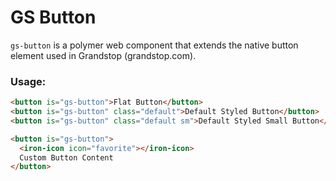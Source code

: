 # GS Button

`gs-button` is a polymer web component that extends the native button element used in Grandstop (grandstop.com).

### Usage:

```html
<button is="gs-button">Flat Button</button>
<button is="gs-button" class="default">Default Styled Button</button>
<button is="gs-button" class="default sm">Default Styled Small Button</button>
```

```html
<button is="gs-button">
  <iron-icon icon="favorite"></iron-icon>
  Custom Button Content
</button>
```
